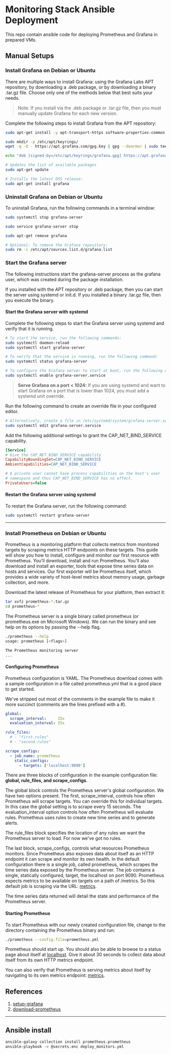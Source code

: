 # Monitoring Stack Ansible Deployment

This repo contain ansible code for deploying Prometheus and Grafana in prepared VMs.

## Manual Setups

### Install Grafana on Debian or Ubuntu

There are multiple ways to install Grafana: using the Grafana Labs APT repository, by downloading a .deb package, or by downloading a binary .tar.gz file. Choose only one of the methods below that best suits your needs.

> Note: If you install via the .deb package or .tar.gz file, then you must manually update Grafana for each new version.

Complete the following steps to install Grafana from the APT repository:

```bash
sudo apt-get install -y apt-transport-https software-properties-common wget

sudo mkdir -p /etc/apt/keyrings/
wget -q -O - https://apt.grafana.com/gpg.key | gpg --dearmor | sudo tee /etc/apt/keyrings/grafana.gpg > /dev/null

echo "deb [signed-by=/etc/apt/keyrings/grafana.gpg] https://apt.grafana.com stable main" | sudo tee -a /etc/apt/sources.list.d/grafana.list

# Updates the list of available packages
sudo apt-get update

# Installs the latest OSS release:
sudo apt-get install grafana
```

### Uninstall Grafana on Debian or Ubuntu

To uninstall Grafana, run the following commands in a terminal window:

```bash
sudo systemctl stop grafana-server

sudo service grafana-server stop

sudo apt-get remove grafana

# Optional: To remove the Grafana repository:
sudo rm -i /etc/apt/sources.list.d/grafana.list
```

### Start the Grafana server

The following instructions start the grafana-server process as the grafana user, which was created during the package installation.

If you installed with the APT repository or .deb package, then you can start the server using systemd or init.d. If you installed a binary .tar.gz file, then you execute the binary.

#### Start the Grafana server with systemd

Complete the following steps to start the Grafana server using systemd and verify that it is running.

```bash
# To start the service, run the following commands:
sudo systemctl daemon-reload
sudo systemctl start grafana-server

# To verify that the service is running, run the following command:
sudo systemctl status grafana-server

# To configure the Grafana server to start at boot, run the following command:
sudo systemctl enable grafana-server.service
```

> **Serve Grafana on a port < 1024:**
If you are using systemd and want to start Grafana on a port that is lower than 1024, you must add a systemd unit override.

Run the following command to create an override file in your configured editor.

```bash
# Alternatively, create a file in /etc/systemd/system/grafana-server.service.d/override.conf
sudo systemctl edit grafana-server.service
```

Add the following additional settings to grant the CAP_NET_BIND_SERVICE capability.

```ini
[Service]
# Give the CAP_NET_BIND_SERVICE capability
CapabilityBoundingSet=CAP_NET_BIND_SERVICE
AmbientCapabilities=CAP_NET_BIND_SERVICE

# A private user cannot have process capabilities on the host's user
# namespace and thus CAP_NET_BIND_SERVICE has no effect.
PrivateUsers=false
```

#### Restart the Grafana server using systemd

To restart the Grafana server, run the following command:

```bash
sudo systemctl restart grafana-server
```

---

### Install Prometheus on Debian or Ubuntu

Prometheus is a monitoring platform that collects metrics from monitored targets by scraping metrics HTTP endpoints on these targets. This guide will show you how to install, configure and monitor our first resource with Prometheus. You'll download, install and run Prometheus. You'll also download and install an exporter, tools that expose time series data on hosts and services. Our first exporter will be Prometheus itself, which provides a wide variety of host-level metrics about memory usage, garbage collection, and more.

Download the latest release of Prometheus for your platform, then extract it:

```bash
tar xvfz prometheus-*.tar.gz
cd prometheus-*
```

The Prometheus server is a single binary called prometheus (or prometheus.exe on Microsoft Windows). We can run the binary and see help on its options by passing the --help flag.

```bash
./prometheus --help
usage: prometheus [<flags>]

The Prometheus monitoring server
...
```

#### Configuring Prometheus

Prometheus configuration is YAML. The Prometheus download comes with a sample configuration in a file called prometheus.yml that is a good place to get started.

We've stripped out most of the comments in the example file to make it more succinct (comments are the lines prefixed with a #).

```yml
global:
  scrape_interval:     15s
  evaluation_interval: 15s

rule_files:
  # - "first.rules"
  # - "second.rules"

scrape_configs:
  - job_name: prometheus
    static_configs:
      - targets: ['localhost:9090']
```

There are three blocks of configuration in the example configuration file: **global, rule_files, and scrape_configs**.

The global block controls the Prometheus server's global configuration. We have two options present. The first, scrape_interval, controls how often Prometheus will scrape targets. You can override this for individual targets. In this case the global setting is to scrape every 15 seconds. The evaluation_interval option controls how often Prometheus will evaluate rules. Prometheus uses rules to create new time series and to generate alerts.

The rule_files block specifies the location of any rules we want the Prometheus server to load. For now we've got no rules.

The last block, scrape_configs, controls what resources Prometheus monitors. Since Prometheus also exposes data about itself as an HTTP endpoint it can scrape and monitor its own health. In the default configuration there is a single job, called prometheus, which scrapes the time series data exposed by the Prometheus server. The job contains a single, statically configured, target, the localhost on port 9090. Prometheus expects metrics to be available on targets on a path of /metrics. So this default job is scraping via the URL: [metrics](http://localhost:9090/metrics).

The time series data returned will detail the state and performance of the Prometheus server.

#### Starting Prometheus

To start Prometheus with our newly created configuration file, change to the directory containing the Prometheus binary and run:

```bash
./prometheus --config.file=prometheus.yml
```

Prometheus should start up. You should also be able to browse to a status page about itself at [localhost](http://localhost:9090). Give it about 30 seconds to collect data about itself from its own HTTP metrics endpoint.

You can also verify that Prometheus is serving metrics about itself by navigating to its own metrics endpoint: [metrics](http://localhost:9090/metrics).

## References

1. [setup-grafana](https://grafana.com/docs/grafana/latest/setup-grafana/installation/debian/)
2. [download-prometheus](https://prometheus.io/download/)

---

## Ansible install

```bash
ansible-galaxy collection install prometheus.prometheus
ansible-playbook -e @secrets.enc deploy_monitors.yml
```

